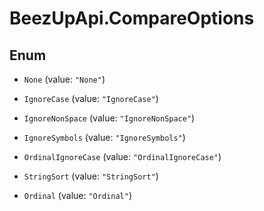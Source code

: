 # BeezUpApi.CompareOptions

## Enum


* `None` (value: `"None"`)

* `IgnoreCase` (value: `"IgnoreCase"`)

* `IgnoreNonSpace` (value: `"IgnoreNonSpace"`)

* `IgnoreSymbols` (value: `"IgnoreSymbols"`)

* `OrdinalIgnoreCase` (value: `"OrdinalIgnoreCase"`)

* `StringSort` (value: `"StringSort"`)

* `Ordinal` (value: `"Ordinal"`)


